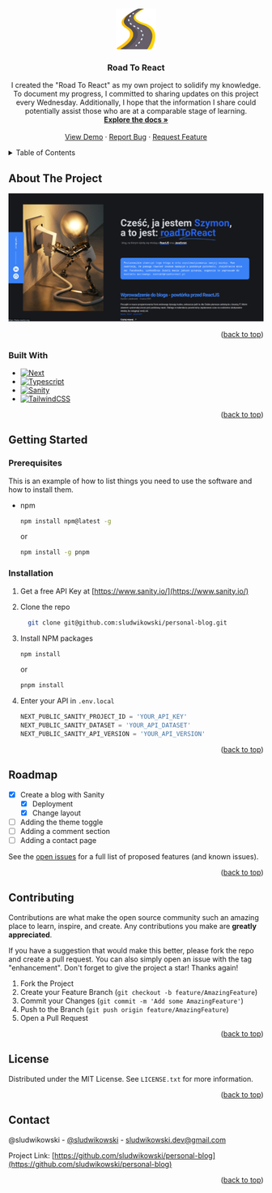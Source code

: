 <a name="readme-top"></a>

<br />
<div align="center">
  <a href="https://github.com/github_username/repo_name">
    <img src="public/road.png" alt="Logo" width="80" height="80">
  </a>

<h3 align="center">Road To React</h3>

  <p align="center">
    I created the "Road To React" as my own project to solidify my knowledge. To document my
progress, I committed to sharing updates on this project every Wednesday. Additionally, I
hope that the information I share could potentially assist those who are at a comparable
stage of learning.
    <br />
    <a href="https://github.com/sludwikowski/personal-blog"><strong>Explore the docs »</strong></a>
    <br />
    <br />
    <a href="https://www.roadtoreact.pl/">View Demo</a>
    ·
    <a href="https://github.com/sludwikowski/personal-blog/issues">Report Bug</a>
    ·
    <a href="https://github.com/sludwikowski/personal-blog/issues">Request Feature</a>
  </p>
</div>

<!-- TABLE OF CONTENTS -->
<details>
  <summary>Table of Contents</summary>
  <ol>
    <li>
      <a href="#about-the-project">About The Project</a>
      <ul>
        <li><a href="#built-with">Built With</a></li>
      </ul>
    </li>
    <li>
      <a href="#getting-started">Getting Started</a>
      <ul>
        <li><a href="#prerequisites">Prerequisites</a></li>
        <li><a href="#installation">Installation</a></li>
      </ul>
    </li>
    <li><a href="#roadmap">Roadmap</a></li>
    <li><a href="#contributing">Contributing</a></li>
    <li><a href="#license">License</a></li>
    <li><a href="#contact">Contact</a></li>
  </ol>
</details>

<!-- ABOUT THE PROJECT -->

## About The Project

[![Road_To_React][product-screenshot]](/public/screen.png)

<p align="right">(<a href="#readme-top">back to top</a>)</p>

### Built With

- [![Next][Next.js]][Next-url]
- [![Typescript][Typescript]][Typescript-url]
- [![Sanity][Sanity]][Sanity-url]
- [![TailwindCSS][TailwindCSS]][tailwind-url]

<p align="right">(<a href="#readme-top">back to top</a>)</p>

<!-- GETTING STARTED -->

## Getting Started

### Prerequisites

This is an example of how to list things you need to use the software and how to install them.

- npm
  ```sh
  npm install npm@latest -g
  ```
  or
  ```sh
  npm install -g pnpm
  ```

### Installation

1. Get a free API Key at [https://www.sanity.io/](https://www.sanity.io/)
2. Clone the repo
   ```sh
     git clone git@github.com:sludwikowski/personal-blog.git
   ```
3. Install NPM packages

   ```sh
   npm install
   ```

   or

   ```sh
   pnpm install
   ```

4. Enter your API in `.env.local`
   ```js
   NEXT_PUBLIC_SANITY_PROJECT_ID = 'YOUR_API_KEY'
   NEXT_PUBLIC_SANITY_DATASET = 'YOUR_API_DATASET'
   NEXT_PUBLIC_SANITY_API_VERSION = 'YOUR_API_VERSION'
   ```

<p align="right">(<a href="#readme-top">back to top</a>)</p>

<!-- ROADMAP -->

## Roadmap

- [x] Create a blog with Sanity
  - [x] Deployment
  - [x] Change layout
- [ ] Adding the theme toggle
- [ ] Adding a comment section
- [ ] Adding a contact page

See the [open issues](hhttps://github.com/sludwikowski/personal-blog/issues) for a full list of proposed features (and known issues).

<p align="right">(<a href="#readme-top">back to top</a>)</p>

<!-- CONTRIBUTING -->

## Contributing

Contributions are what make the open source community such an amazing place to learn, inspire, and create. Any contributions you make are **greatly appreciated**.

If you have a suggestion that would make this better, please fork the repo and create a pull request. You can also simply open an issue with the tag "enhancement".
Don't forget to give the project a star! Thanks again!

1. Fork the Project
2. Create your Feature Branch (`git checkout -b feature/AmazingFeature`)
3. Commit your Changes (`git commit -m 'Add some AmazingFeature'`)
4. Push to the Branch (`git push origin feature/AmazingFeature`)
5. Open a Pull Request

<p align="right">(<a href="#readme-top">back to top</a>)</p>

<!-- LICENSE -->

## License

Distributed under the MIT License. See `LICENSE.txt` for more information.

<p align="right">(<a href="#readme-top">back to top</a>)</p>

<!-- CONTACT -->

## Contact

@sludwikowski - [@sludwikowski](https://www.linkedin.com/in/sludwikowski/) - sludwikowski.dev@gmail.com

Project Link: [https://github.com/sludwikowski/personal-blog](https://github.com/sludwikowski/personal-blog)

<p align="right">(<a href="#readme-top">back to top</a>)</p>

<!-- MARKDOWN LINKS & IMAGES -->
<!-- https://www.markdownguide.org/basic-syntax/#reference-style-links -->

[contributors-shield]: https://img.shields.io/github/contributors/github_username/repo_name.svg?style=for-the-badge
[contributors-url]: https://github.com/sludwikowski/personal-blog/graphs/contributors
[forks-shield]: https://img.shields.io/github/forks/github_username/repo_name.svg?style=for-the-badge
[forks-url]: https://github.com/sludwikowski/personal-blog/network/members
[stars-shield]: https://img.shields.io/github/stars/github_username/repo_name.svg?style=for-the-badge
[stars-url]: https://github.com/sludwikowski/personal-blog/stargazers
[issues-shield]: https://img.shields.io/github/issues/github_username/repo_name.svg?style=for-the-badge
[issues-url]: https://github.com/sludwikowski/personal-blog/issues
[license-shield]: https://img.shields.io/github/license/github_username/repo_name.svg?style=for-the-badge
[license-url]: https://github.com/sludwikowski/personal-blog/blob/master/LICENSE.txt
[linkedin-shield]: https://img.shields.io/badge/-LinkedIn-black.svg?style=for-the-badge&logo=linkedin&colorB=555
[linkedin-url]: https://www.linkedin.com/in/sludwikowski/
[product-screenshot]: /public/screen.png
[Next.js]: https://img.shields.io/badge/next.js-000000?style=for-the-badge&logo=nextdotjs&logoColor=white
[Next-url]: https://nextjs.org/
[TypeScript]: https://img.shields.io/badge/typescript-3178C6?style=for-the-badge&logo=typescript&logoColor=white
[TypeScript-url]: https://www.typescriptlang.org/
[Sanity]: https://img.shields.io/badge/sanity-F79E97?style=for-the-badge&logo=sanity&logoColor=white
[sanity-url]: https://sanity.io/
[TailwindCSS]: https://img.shields.io/badge/tailwindcss-38BDF8?style=for-the-badge&logo=tailwindcss&logoColor=white
[tailwind-url]: https://tailwindcss.com/
